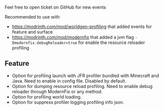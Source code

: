 Feel free to open ticket on GitHub for new events

Recommended to use with

- https://modrinth.com/mod/worldgen-profiling that added events for feature and surface
- https://modrinth.com/mod/modernfix that added a jvm flag `-Dmodernfix.debugReloader=true` for enable the resource
  reloader profiling

## Feature

- Option for profiling launch with JFR profiler bundled with Minecraft and Java. Need to enable in config file. Disabled
  by default.
- Option for dumping resource reload profiling. Need to enable debug reloader through ModernFix or any method.
- Option for profiling world loading.
- Option for suppress profiler logging profiling info json.
